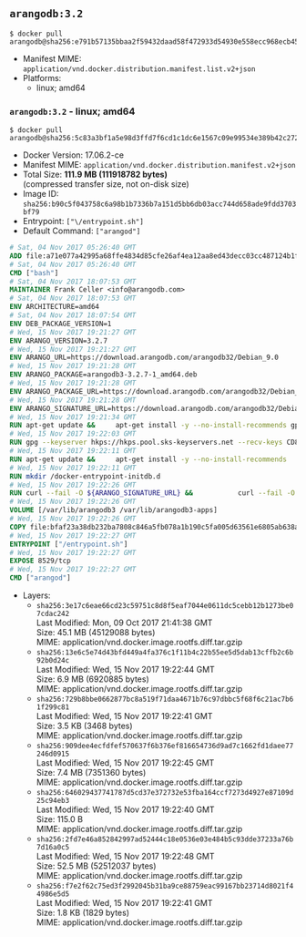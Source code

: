 ## `arangodb:3.2`

```console
$ docker pull arangodb@sha256:e791b57135bbaa2f59432daad58f472933d54930e558ecc968ecb4570a5110d1
```

-	Manifest MIME: `application/vnd.docker.distribution.manifest.list.v2+json`
-	Platforms:
	-	linux; amd64

### `arangodb:3.2` - linux; amd64

```console
$ docker pull arangodb@sha256:5c83a3bf1a5e98d3ffd7f6cd1c1dc6e1567c09e99534e389b42c272f14be2c88
```

-	Docker Version: 17.06.2-ce
-	Manifest MIME: `application/vnd.docker.distribution.manifest.v2+json`
-	Total Size: **111.9 MB (111918782 bytes)**  
	(compressed transfer size, not on-disk size)
-	Image ID: `sha256:b90c5f043758c6a98b1b7336b7a151d5bb6db03acc744d658ade9fdd3703bf79`
-	Entrypoint: `["\/entrypoint.sh"]`
-	Default Command: `["arangod"]`

```dockerfile
# Sat, 04 Nov 2017 05:26:40 GMT
ADD file:a71e077a42995a68ffe4834d85cfe26af4ea12aa8ed43decc03cc487124b1f70 in / 
# Sat, 04 Nov 2017 05:26:40 GMT
CMD ["bash"]
# Sat, 04 Nov 2017 18:07:53 GMT
MAINTAINER Frank Celler <info@arangodb.com>
# Sat, 04 Nov 2017 18:07:53 GMT
ENV ARCHITECTURE=amd64
# Sat, 04 Nov 2017 18:07:54 GMT
ENV DEB_PACKAGE_VERSION=1
# Wed, 15 Nov 2017 19:21:27 GMT
ENV ARANGO_VERSION=3.2.7
# Wed, 15 Nov 2017 19:21:27 GMT
ENV ARANGO_URL=https://download.arangodb.com/arangodb32/Debian_9.0
# Wed, 15 Nov 2017 19:21:28 GMT
ENV ARANGO_PACKAGE=arangodb3-3.2.7-1_amd64.deb
# Wed, 15 Nov 2017 19:21:28 GMT
ENV ARANGO_PACKAGE_URL=https://download.arangodb.com/arangodb32/Debian_9.0/amd64/arangodb3-3.2.7-1_amd64.deb
# Wed, 15 Nov 2017 19:21:28 GMT
ENV ARANGO_SIGNATURE_URL=https://download.arangodb.com/arangodb32/Debian_9.0/amd64/arangodb3-3.2.7-1_amd64.deb.asc
# Wed, 15 Nov 2017 19:21:34 GMT
RUN apt-get update &&     apt-get install -y --no-install-recommends gpg dirmngr     &&     rm -rf /var/lib/apt/lists/*
# Wed, 15 Nov 2017 19:22:03 GMT
RUN gpg --keyserver hkps://hkps.pool.sks-keyservers.net --recv-keys CD8CB0F1E0AD5B52E93F41E7EA93F5E56E751E9B
# Wed, 15 Nov 2017 19:22:11 GMT
RUN apt-get update &&     apt-get install -y --no-install-recommends         libjemalloc1         ca-certificates         pwgen         curl     &&     rm -rf /var/lib/apt/lists/*
# Wed, 15 Nov 2017 19:22:11 GMT
RUN mkdir /docker-entrypoint-initdb.d
# Wed, 15 Nov 2017 19:22:26 GMT
RUN curl --fail -O ${ARANGO_SIGNATURE_URL} &&           curl --fail -O ${ARANGO_PACKAGE_URL} &&             gpg --verify ${ARANGO_PACKAGE}.asc &&     (echo arangodb3 arangodb3/password password test | debconf-set-selections) &&     (echo arangodb3 arangodb3/password_again password test | debconf-set-selections) &&     DEBIAN_FRONTEND="noninteractive" dpkg -i ${ARANGO_PACKAGE} &&     rm -rf /var/lib/arangodb3/* &&     sed -ri         -e 's!127\.0\.0\.1!0.0.0.0!g'         -e 's!^(file\s*=).*!\1 -!'         -e 's!^#\s*uid\s*=.*!uid = arangodb!'         -e 's!^#\s*gid\s*=.*!gid = arangodb!'         /etc/arangodb3/arangod.conf     &&     rm -f ${ARANGO_PACKAGE}*
# Wed, 15 Nov 2017 19:22:26 GMT
VOLUME [/var/lib/arangodb3 /var/lib/arangodb3-apps]
# Wed, 15 Nov 2017 19:22:26 GMT
COPY file:bfaf23a38db232ba7808c846a5fb078a1b190c5fa005d63561e6805ab638afeb in /entrypoint.sh 
# Wed, 15 Nov 2017 19:22:27 GMT
ENTRYPOINT ["/entrypoint.sh"]
# Wed, 15 Nov 2017 19:22:27 GMT
EXPOSE 8529/tcp
# Wed, 15 Nov 2017 19:22:27 GMT
CMD ["arangod"]
```

-	Layers:
	-	`sha256:3e17c6eae66cd23c59751c8d8f5eaf7044e0611dc5cebb12b1273be07cdac242`  
		Last Modified: Mon, 09 Oct 2017 21:41:38 GMT  
		Size: 45.1 MB (45129088 bytes)  
		MIME: application/vnd.docker.image.rootfs.diff.tar.gzip
	-	`sha256:13e6c5e74d43bfd449a4fa376c1f11b4c22b55ee5d5dab13cffb2c6b92b0d24c`  
		Last Modified: Wed, 15 Nov 2017 19:22:44 GMT  
		Size: 6.9 MB (6920885 bytes)  
		MIME: application/vnd.docker.image.rootfs.diff.tar.gzip
	-	`sha256:729b8bbe0662877bc8a519f71daa4671b76c97dbbc5f68f6c21ac7b61f299c81`  
		Last Modified: Wed, 15 Nov 2017 19:22:41 GMT  
		Size: 3.5 KB (3468 bytes)  
		MIME: application/vnd.docker.image.rootfs.diff.tar.gzip
	-	`sha256:909dee4ecfdfef570637f6b376ef816654736d9ad7c1662fd1daee77246d0915`  
		Last Modified: Wed, 15 Nov 2017 19:22:45 GMT  
		Size: 7.4 MB (7351360 bytes)  
		MIME: application/vnd.docker.image.rootfs.diff.tar.gzip
	-	`sha256:646029437741787d5cd37e372732e53fba164ccf7273d4927e87109d25c94eb3`  
		Last Modified: Wed, 15 Nov 2017 19:22:40 GMT  
		Size: 115.0 B  
		MIME: application/vnd.docker.image.rootfs.diff.tar.gzip
	-	`sha256:2fd7e46a852842997ad52444c18e0536e03e484b5c93dde37233a76b7d16a0c5`  
		Last Modified: Wed, 15 Nov 2017 19:22:48 GMT  
		Size: 52.5 MB (52512037 bytes)  
		MIME: application/vnd.docker.image.rootfs.diff.tar.gzip
	-	`sha256:f7e2f62c75ed3f2992045b31ba9ce88759eac99167bb23714d8021f44986e5d5`  
		Last Modified: Wed, 15 Nov 2017 19:22:41 GMT  
		Size: 1.8 KB (1829 bytes)  
		MIME: application/vnd.docker.image.rootfs.diff.tar.gzip
